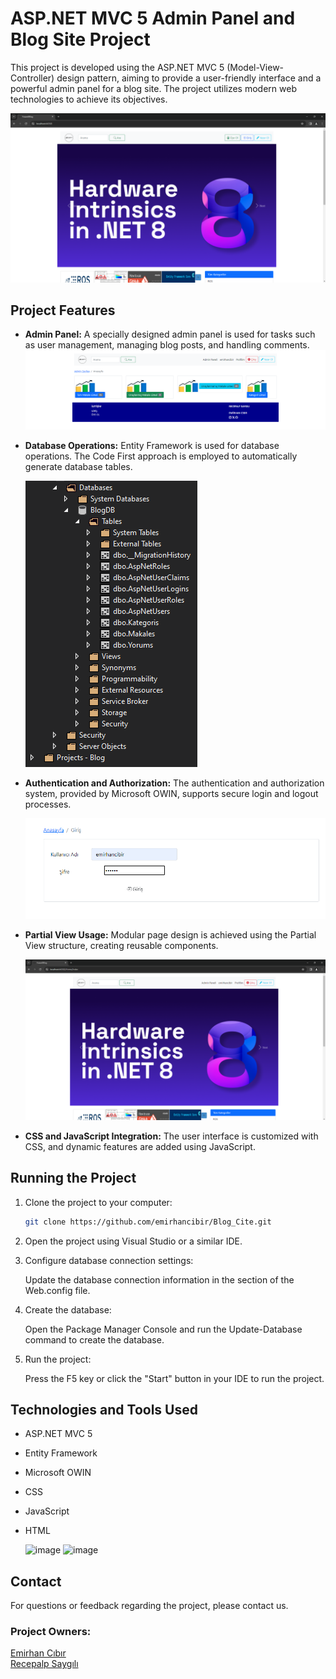 
# ASP.NET MVC 5 Admin Panel and Blog Site Project

This project is developed using the ASP.NET MVC 5 (Model-View-Controller) design pattern, aiming to provide a user-friendly interface and a powerful admin panel for a blog site. The project utilizes modern web technologies to achieve its objectives.

![image](Blog/Content/images/readme1.png )

## Project Features

- **Admin Panel:** A specially designed admin panel is used for tasks such as user management, managing blog posts, and handling comments.
![image](Blog/Content/images/adminpanel.png )

- **Database Operations:** Entity Framework is used for database operations. The Code First approach is employed to automatically generate database tables.

  ![image](Blog/Content/images/db.png )

- **Authentication and Authorization:** The authentication and authorization system, provided by Microsoft OWIN, supports secure login and logout processes.

    ![image](Blog/Content/images/login.png )

- **Partial View Usage:** Modular page design is achieved using the Partial View structure, creating reusable components.

    ![image](Blog/Content/images/partial.png )

- **CSS and JavaScript Integration:** The user interface is customized with CSS, and dynamic features are added using JavaScript.

## Running the Project

1. Clone the project to your computer:
   ```bash
   git clone https://github.com/emirhancibir/Blog_Cite.git

2. Open the project using Visual Studio or a similar IDE.

3. Configure database connection settings:

   Update the database connection information in the <connectionStrings> section of the Web.config file.
4. Create the database:

   Open the Package Manager Console and run the Update-Database command to create the database.
5. Run the project:

   Press the F5 key or click the "Start" button in your IDE to run the project.

## Technologies and Tools Used

* ASP.NET MVC 5
* Entity Framework
* Microsoft OWIN
* CSS
* JavaScript
* HTML

    ![image](Blog/Content/images/addmakale.png )
   ![image](Blog/Content/images/comment.png )
  

## Contact
For questions or feedback regarding the project, please contact us.

### Project Owners: 
[Emirhan Cıbır](https://www.linkedin.com/in/emirhancibir/) \
[Recepalp Saygılı](https://www.linkedin.com/in/recepalp-sayg%C4%B1l%C4%B1-b2a0a0231/)
